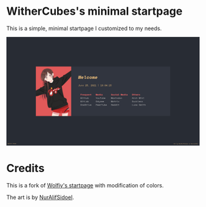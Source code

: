# WitherCubes's minimal startpage
This is a simple, minimal startpage I customized to my needs.

![Preview](assets/img/preview.png)

# Credits
This is a fork of [Wolfiy's startpage](https://gitlab.com/wolfiy/wlfys-minimal-startpage) with modification of colors.

The art is by [NurAlifSidoel](https://www.deviantart.com/nuralifsidoel/art/Mizuhara-Chizuru-Kanokari-NurAlifSidoel-Style-849828583).
